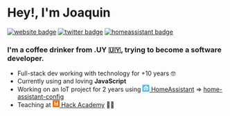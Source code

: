 # Hey!, I'm Joaquin

[![website badge](https://img.shields.io/badge/website-joaquinbeceiro.com.uy-red?style=flat-square)](https://joaquinbeceiro.com.uy)
[![twitter badge](https://img.shields.io/badge/twitter-@juacobeceiro-blue?style=flat-square&logo=twitter)](https://twitter.com/juacobeceiro)
[![homeassistant badge](https://img.shields.io/badge/HomeAssistant-HomeAssistantConfig-green?style=flat-square&logo=home%20assistant)](https://github.com/JoaquinBeceiro/home-assistant-config)


### I'm a coffee drinker from **.UY** :uruguay:, trying to become a software developer.

- Full-stack dev working with technology for +10 years :nerd_face:
- Currently using and loving **JavaScript**
- Working on an IoT project for 2 years using [![Home Assistant logo](https://raw.githubusercontent.com/JoaquinBeceiro/JoaquinBeceiro/master/homeassistant-logo.png) HomeAssistant](https://github.com/home-assistant) => [home-assistant-config](https://github.com/JoaquinBeceiro/home-assistant-config)
- Teaching at [![Hack Academy logo](https://raw.githubusercontent.com/JoaquinBeceiro/JoaquinBeceiro/master/hack-logo.png) Hack Academy](https://ha.dev) :man_teacher:


